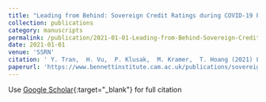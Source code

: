 ```yaml
---
title: "Leading from Behind: Sovereign Credit Ratings during COVID-19 Pandemic"
collection: publications
category: manuscripts
permalink: /publication/2021-01-01-Leading-from-Behind-Sovereign-Credit-Ratings-during-COVID-19-Pandemic
date: 2021-01-01
venue: 'SSRN'
citation: ' Y. Tran,  H. Vu,  P. Klusak,  M. Kramer,  T. Hoang (2021) Leading from Behind: Sovereign Credit Ratings during COVID-19 Pandemic. <i>SSRN</i>.'
paperurl: 'https://www.bennettinstitute.cam.ac.uk/publications/sovereign-credit-ratings/'
---
```

Use [Google Scholar](https://scholar.google.com/scholar?q=Leading+from+Behind:+Sovereign+Credit+Ratings+during+COVID+19+Pandemic){:target="_blank"} for full citation
